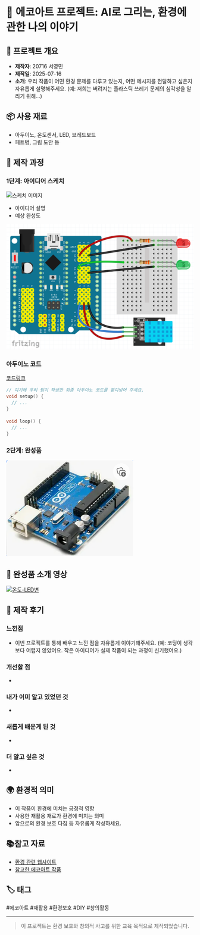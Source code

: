 # 🌱 에코아트 프로젝트: AI로 그리는, 환경에 관한 나의 이야기


## 📖 프로젝트 개요
- **제작자**: 20716 서영민
- **제작일**: 2025-07-16
- **소개**: 우리 작품이 어떤 환경 문제를 다루고 있는지, 어떤 메시지를 전달하고 싶은지 자유롭게 설명해주세요.
(예: 저희는 버려지는 플라스틱 쓰레기 문제의 심각성을 알리기 위해...)


## 📦 사용 재료
- 아두이노, 온도센서, LED, 브레드보드
- 페트병, 그림 도안 등


## 🔧 제작 과정


### 1단계: 아이디어 스케치
![스케치 이미지](img/sketch.jpg)
- 아이디어 설명
- 예상 완성도

![설명](img/회로도.png)

### 아두이노 코드
[코드링크](https://github.com/zzeromin/eco-art-project/)

```cpp
// 여기에 우리 팀이 작성한 최종 아두이노 코드를 붙여넣어 주세요.
void setup() {
  // ...
}

void loop() {
  // ...
}
```


### 2단계: 완성품
![완성품](아두이노.png)


## 🎯 완성품 소개 영상
[![온도-LED변](https://img.youtube.com/vi/9K9Y-W1CK3E/0.jpg)](https://www.youtube.com/shorts/9K9Y-W1CK3E) 



## 💭 제작 후기
### 느낀점
- 이번 프로젝트를 통해 배우고 느낀 점을 자유롭게 이야기해주세요.
(예: 코딩이 생각보다 어렵지 않았어요. 작은 아이디어가 실제 작품이 되는 과정이 신기했어요.)

### 개선할 점
- 

### 내가 이미 알고 있었던 것
- 

### 새롭게 배운게 된 것
- 

### 더 알고 싶은 것
- 


## 🌍 환경적 의미
- 이 작품이 환경에 미치는 긍정적 영향
- 사용한 재활용 재료가 환경에 미치는 의미
- 앞으로의 환경 보호 다짐 등 자유롭게 작성하세요.


## 📚참고 자료
- [환경 관련 웹사이트](링크)
- [참고한 에코아트 작품](링크)


## 🏷️ 태그
#에코아트 #재활용 #환경보호 #DIY #창의활동

---

> 이 프로젝트는 환경 보호와 창의적 사고를 위한 교육 목적으로 제작되었습니다.

